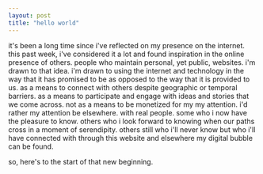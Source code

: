 ```yaml
---
layout: post
title: "hello world"
---
```

it's been a long time since i've reflected on my presence on the internet. this past
week, i've considered it a lot and found inspiration in the online presence of
others. people who maintain personal, yet public, websites. i'm drawn to that idea.
i'm drawn to using the internet and technology in the way that it has promised to
be as opposed to the way that it is provided to us. as a means to connect with
others despite geographic or temporal barriers. as a means to participate and engage
with ideas and stories that we come across. not as a means to be monetized for my
my attention. i'd rather my attention be elsewhere. with real people. some who i now
have the pleasure to know. others who i look forward to knowing when our paths
cross in a moment of serendipity. others still who i'll never know but who i'll have
connected with through this website and elsewhere my digital bubble can be found.</p>
<p>so, here's to the start of that new beginning.